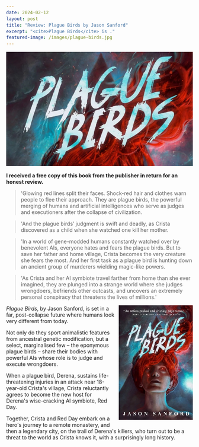 ```yaml
---
date: 2024-02-12
layout: post
title: "Review: Plague Birds by Jason Sanford"
excerpt: "<cite>Plague Birds</cite> is ."
featured-image: /images/plague-birds.jpg
---
```


![Plague Birds](/images/plague-birds.jpg)

**I received a free copy of this book from the publisher in return for an honest review.**

> 'Glowing red lines split their faces. Shock-red hair and clothes warn people to flee their approach. They are plague birds, the powerful merging of humans and artificial intelligences who serve as judges and executioners after the collapse of civilization.

> 'And the plague birds’ judgment is swift and deadly, as Crista discovered as a child when she watched one kill her mother.

> 'In a world of gene-modded humans constantly watched over by benevolent AIs, everyone hates and fears the plague birds. But to save her father and home village, Crista becomes the very creature she fears the most. And her first task as a plague bird is hunting down an ancient group of murderers wielding magic-like powers.

> 'As Crista and her AI symbiote travel farther from home than she ever imagined, they are plunged into a strange world where she judges wrongdoers, befriends other outcasts, and uncovers an extremely personal conspiracy that threatens the lives of millions.'

<img src="/images/plague-birds-200.jpg" alt="Plague Birds" style="float: right; margin-bottom: 10px; margin-left: 10px;">

<cite>Plague Birds</cite>, by Jason Sanford, is set in a far, post-collapse future where humans look very different from today.

Not only do they sport animalistic features from ancestral genetic modification, but a select, marginalised few &ndash; the eponymous plague birds &ndash; share their bodies with powerful AIs whose role is to judge and execute wrongdoers.

When a plague bird, Derena, sustains life-threatening injuries in an attack near 18-year-old Crista's village, Crista reluctantly agrees to become the new host for Derena's wise-cracking AI symbiote, Red Day.

Together, Crista and Red Day embark on a hero's journey to a remote monastery, and then a legendary city, on the trail of Derena's killers, who turn out to be a threat to the world as Crista knows it, with a surprisingly long history.